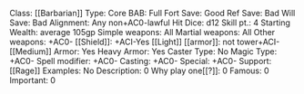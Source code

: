 Class: [[Barbarian]]
Type: Core
BAB: Full
Fort Save: Good
Ref Save: Bad
Will Save: Bad
Alignment: Any non+AC0-lawful
Hit Dice: d12
Skill pt.: 4
Starting Wealth: average 105gp
Simple weapons: All
Martial weapons: All
Other weapons: +AC0-
[[Shield]]: +ACI-Yes
[[Light]] [[armor]]:  not tower+ACI-
[[Medium]] Armor: Yes
Heavy Armor: Yes
Caster Type: No
Magic Type: +AC0-
Spell modifier: +AC0-
Casting: +AC0-
Special: +AC0-
Support: [[Rage]]
Examples: No
Description: 0
Why play one[[?]]: 0
Famous: 0
Important: 0
